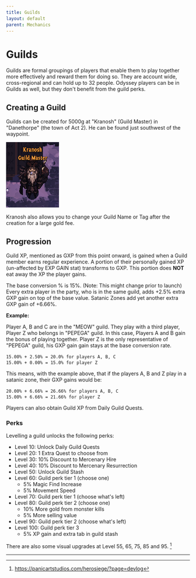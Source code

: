 ```yaml
---
title: Guilds
layout: default
parent: Mechanics
---
```


# Guilds
Guilds are formal groupings of players that enable them to play together more effectively and reward them for doing so. They are account wide, cross-regional and can hold up to 32 people. Odyssey players can be in Guilds as well, but they don't benefit from the guild perks.

## Creating a Guild
Guilds can be created for 5000g at "Kranosh" (Guild Master) in  "Danethorpe" (the town of Act 2). He can be found just southwest of the waypoint. 

![Image](../../assets/images/kranosh.png "Guild Master Kranosh")

Kranosh also allows you to change your Guild Name or Tag after the creation for a large gold fee.

## Progression
Guild XP, mentioned as GXP from this point onward, is gained when a Guild member earns regular experience. A portion of their personally gained XP (un-affected by EXP GAIN stat) transforms to GXP. This portion does **NOT** eat away the XP the player gains.

The base conversion % is 15%. (Note: This might change prior to launch)
Every extra player in the party, who is in the same guild, adds +2.5% extra GXP gain on top of the base value. Satanic Zones add yet another extra GXP gain of +6.66%. 

**Example:**

Player A, B and C are in the "MEOW" guild. They play with a third player, Player Z who belongs in "PEPEGA" guild. 
In this case, Players A and B gain the bonus of playing together. Player Z is the only representative of "PEPEGA" guild, his GXP gain gain stays at the base conversion rate.
```
15.00% + 2.50% = 20.0% for players A, B, C
15.00% + 0.00% = 15.0% for player Z
```

This means, with the example above, that if the players A, B and Z play in a satanic zone, their GXP gains would be:
```
20.00% + 6.66% = 26.66% for players A, B, C
15.00% + 6.66% = 21.66% for player Z
```

Players can also obtain Guild XP from Daily Guild Quests.

### Perks
Levelling a guild unlocks the following perks:
- Level 10: Unlock Daily Guild Quests
- Level 20: 1 Extra Quest to choose from
- Level 30: 10% Discount to Mercenary Hire
- Level 40: 10% Discount to Mercenary Resurrection
- Level 50: Unlock Guild Stash
- Level 60: Guild perk tier 1 (choose one)
    - 5% Magic Find Increase
    - 5% Movement Speed
- Level 70: Guild perk tier 1 (choose what's left)
- Level 80: Guild perk tier 2 (choose one)
    - 10% More gold from monster kills
    - 5% More selling value
- Level 90: Guild perk tier 2 (choose what's left)
- Level 100: Guild perk tier 3
    - 5% XP gain and extra tab in guild stash

There are also some visual upgrades at Level 55, 65, 75, 85 and 95. [^1]

----

[^1]: https://panicartstudios.com/herosiege/?page=devlog